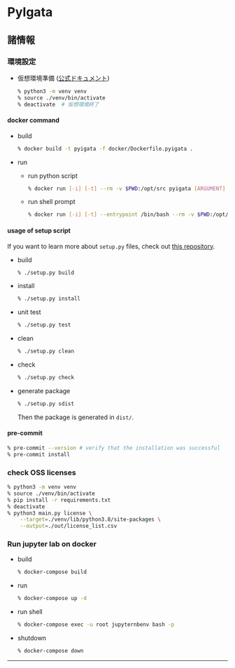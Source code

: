 # PyIgata

## 諸情報

### 環境設定

* 仮想環境準備 ([公式ドキュメント](https://docs.python.org/ja/3/library/venv.html))

    ```bash
    % python3 -m venv venv
    % source ./venv/bin/activate
    % deactivate  # 仮想環境終了
    ```

#### docker command

* build

    ```bash
    % docker build -t pyigata -f docker/Dockerfile.pyigata .
    ```

* run

  * run python script

    ```bash
    % docker run [-i] [-t] --rm -v $PWD:/opt/src pyigata [ARGUMENT]
    ```

  * run shell prompt

    ```bash
    % docker run [-i] [-t] --entrypoint /bin/bash --rm -v $PWD:/opt/src pyigata
    ```

#### usage of setup script

If you want to learn more about `setup.py` files, check out [this repository](https://github.com/kennethreitz/setup.py).

* build

    ```bash
    % ./setup.py build
    ```

* install

    ```bash
    % ./setup.py install
    ```

* unit test

    ```bash
    % ./setup.py test
    ```

* clean

    ```bash
    % ./setup.py clean
    ```

* check

    ```bash
    % ./setup.py check
    ```

* generate package

    ```bash
    % ./setup.py sdist
    ```

    Then the package is generated in `dist/`.

#### pre-commit

```bash
% pre-commit --version # verify that the installation was successful
% pre-commit install
```

### check OSS licenses

```bash
% python3 -m venv venv
% source ./venv/bin/activate
% pip install -r requirements.txt
% deactivate
% python3 main.py license \
    --target=./venv/lib/python3.8/site-packages \
    --output=./out/license_list.csv
```

### Run jupyter lab on docker

* build

    ```bash
    % docker-compose build
    ```

* run

    ```bash
    % docker-compose up -d
    ```

* run shell

    ```bash
    % docker-compose exec -u root jupyternbenv bash -p
    ```

* shutdown

    ```bash
    % docker-compose down
    ```

---
